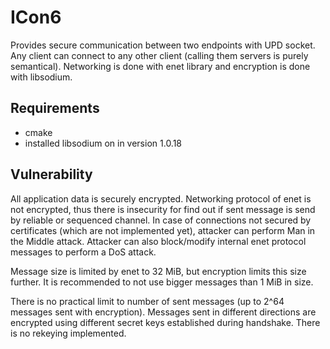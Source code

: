 
# ICon6

Provides secure communication between two endpoints with UPD socket. Any client
can connect to any other client (calling them servers is purely semantical).
Networking is done with enet library and encryption is done with libsodium.

## Requirements

- cmake
- installed libsodium on in version 1.0.18

## Vulnerability

All application data is securely encrypted. Networking protocol of enet is not
encrypted, thus there is insecurity for find out if sent message is send by
reliable or sequenced channel. In case of connections not secured by
certificates (which are not implemented yet), attacker can perform Man in the
Middle attack. Attacker can also block/modify internal enet protocol messages to
perform a DoS attack.

Message size is limited by enet to 32 MiB, but encryption limits this size
further. It is recommended to not use bigger messages than 1 MiB in size.

There is no practical limit to number of sent messages (up to 2^64 messages sent
with encryption). Messages sent in different directions are encrypted using
different secret keys established during handshake. There is no rekeying
implemented.


